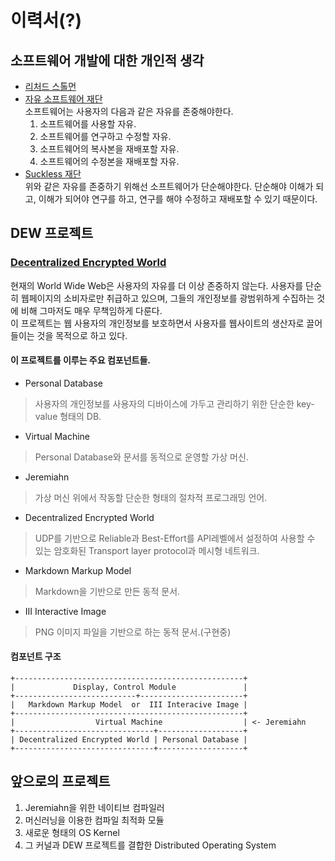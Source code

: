 # 이력서(?)

## 소프트웨어 개발에 대한 개인적 생각
- [리처드 스톨먼](https://stallman.org)  
- [자유 소프트웨어 재단](https://fsf.org)  
소프트웨어는 사용자의 다음과 같은 자유를 존중해야한다.  
    1. 소프트웨어를 사용할 자유.
    2. 소프트웨어를 연구하고 수정할 자유.
    3. 소프트웨어의 복사본을 재배포할 자유.
    4. 소프트웨어의 수정본을 재배포할 자유.  
- [Suckless 재단](https://suckless.org)  
위와 같은 자유를 존중하기 위해선 소프트웨어가 단순해야한다. 단순해야 이해가 되고, 이해가 되어야 연구를 하고, 연구를 해야 수정하고 재배포할 수 있기 때문이다.

## DEW 프로젝트
### [Decentralized Encrypted World](https://codeberg.org/jeremiahjoh/)
현재의 World Wide Web은 사용자의 자유를 더 이상 존중하지 않는다. 사용자를 단순히 웹페이지의 소비자로만 취급하고 있으며, 그들의 개인정보를 광범위하게 수집하는 것에 비해 그마저도 매우 무책임하게 다룬다.  
이 프로젝트는 웹 사용자의 개인정보를 보호하면서 사용자를 웹사이트의 생산자로 끌어들이는 것을 목적으로 하고 있다.  
#### 이 프로젝트를 이루는 주요 컴포넌트들.  
- Personal Database  
> 사용자의 개인정보를 사용자의 디바이스에 가두고 관리하기 위한 단순한 key-value 형태의 DB.  
- Virtual Machine  
> Personal Database와 문서를 동적으로 운영할 가상 머신.  
- Jeremiahn  
> 가상 머신 위에서 작동할 단순한 형태의 절차적 프로그래밍 언어.  
- Decentralized Encrypted World  
> UDP를 기반으로 Reliable과 Best-Effort를 API레벨에서 설정하여 사용할 수 있는 암호화된 Transport layer protocol과 메시형 네트워크.
- Markdown Markup Model  
> Markdown을 기반으로 만든 동적 문서.  
- III Interactive Image  
> PNG 이미지 파일을 기반으로 하는 동적 문서.(구현중)  
  
#### 컴포넌트 구조
```
+---------------------------------------------------+
|             Display, Control Module               |
+---------------------------+-----------------------+
|   Markdown Markup Model  or  III Interacive Image |
+---------------------------------------------------+
|                  Virtual Machine                  | <- Jeremiahn
+-------------------------------+-------------------+
| Decentralized Encrypted World | Personal Database |
+-------------------------------+-------------------+
```

## 앞으로의 프로젝트
1. Jeremiahn을 위한 네이티브 컴파일러
2. 머신러닝을 이용한 컴파일 최적화 모듈
3. 새로운 형태의 OS Kernel
4. 그 커널과 DEW 프로젝트를 결합한 Distributed Operating System
